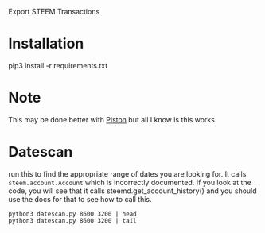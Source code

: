 Export STEEM Transactions

# Installation

pip3 install -r requirements.txt

# Note

This may be done better with [Piston](https://github.com/xeroc/piston-lib)
but all I know is this works.

# Datescan

run this to find the appropriate range of dates you are looking for.
It calls `steem.account.Account` which is incorrectly documented. If you look at the code, you will see that it calls steemd.get_account_history() and
you should use the docs for that to see how to call this.

    python3 datescan.py 8600 3200 | head
    python3 datescan.py 8600 3200 | tail
